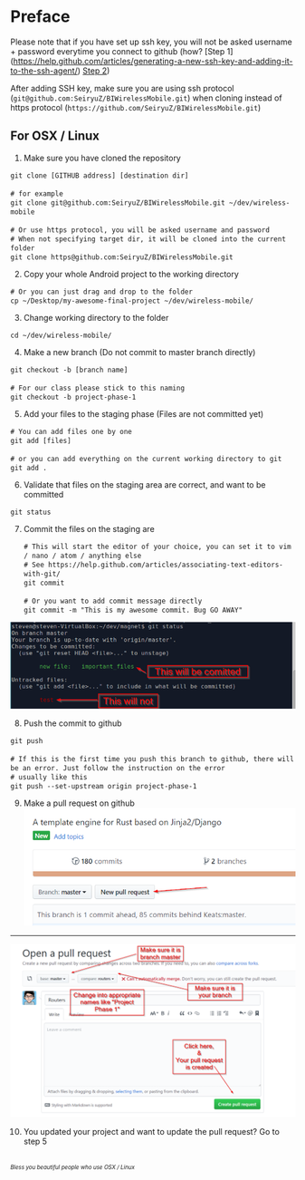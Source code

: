 # Preface

Please note that if you have set up ssh key, you will not be asked username + password everytime you connect to github (how? [Step 1] (https://help.github.com/articles/generating-a-new-ssh-key-and-adding-it-to-the-ssh-agent/) [Step 2](https://help.github.com/articles/adding-a-new-ssh-key-to-your-github-account/))

After adding SSH key, make sure you are using ssh protocol (`git@github.com:SeiryuZ/BIWirelessMobile.git`) when cloning instead of https protocol (`https://github.com/SeiryuZ/BIWirelessMobile.git`)




## For OSX / Linux

1. Make sure you have cloned the repository

  ```
git clone [GITHUB address] [destination dir]

# for example
git clone git@github.com:SeiryuZ/BIWirelessMobile.git ~/dev/wireless-mobile

# Or use https protocol, you will be asked username and password
# When not specifying target dir, it will be cloned into the current folder
git clone https@github.com:SeiryuZ/BIWirelessMobile.git 
```

2. Copy your whole Android project to the working directory
  ```
# Or you can just drag and drop to the folder
cp ~/Desktop/my-awesome-final-project ~/dev/wireless-mobile/
```


3. Change working directory to the folder
  ```
  cd ~/dev/wireless-mobile/
  ```


4. Make a new branch (Do not commit to master branch directly)
  ```
  git checkout -b [branch name]
  
  # For our class please stick to this naming
  git checkout -b project-phase-1
  ```

5. Add your files to the staging phase (Files are not committed yet)
  ```
  # You can add files one by one
  git add [files]
  
  # or you can add everything on the current working directory to git
  git add .
  ```
  
  
6. Validate that files on the staging area are correct, and want to be committed

  ```
  git status
  ```


7. Commit the files on the staging are

   ```
   # This will start the editor of your choice, you can set it to vim / nano / atom / anything else 
   # See https://help.github.com/articles/associating-text-editors-with-git/
   git commit
   
   # Or you want to add commit message directly
   git commit -m "This is my awesome commit. Bug GO AWAY"
   ```
  ![Git status](DemoTeaching/images/git-status.png)


8. Push the commit to github 
  ```
  git push
  
  # If this is the first time you push this branch to github, there will be an error. Just follow the instruction on the error
  # usually like this
  git push --set-upstream origin project-phase-1
  ```
  
  
9. Make a pull request on github
  ![Pull request 1](DemoTeaching/images/pull-request-1.png)
  ---
  ![Pull request 2](DemoTeaching/images/pull-requestr-2.png)

  

10. You updated your project and want to update the pull request? Go to step 5

###### <sub><sub>Bless you beautiful people who use OSX / Linux</sub></sub>
